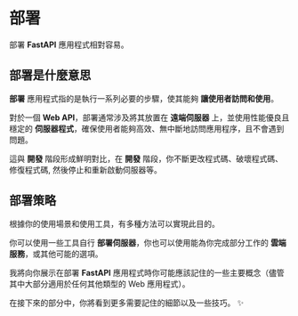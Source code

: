 # 部署

部署 **FastAPI** 應用程式相對容易。

## 部署是什麼意思

**部署** 應用程式指的是執行一系列必要的步驟，使其能夠 **讓使用者訪問和使用**。

對於一個 **Web API**，部署通常涉及將其放置在 **遠端伺服器** 上，並使用性能優良且穩定的 **伺服器程式**，確保使用者能夠高效、無中斷地訪問應用程序，且不會遇到問題。

這與 **開發** 階段形成鮮明對比，在 **開發** 階段，你不斷更改程式碼、破壞程式碼、修復程式碼, 然後停止和重新啟動伺服器等。

## 部署策略

根據你的使用場景和使用工具，有多種方法可以實現此目的。

你可以使用一些工具自行 **部署伺服器**，你也可以使用能為你完成部分工作的 **雲端服務**，或其他可能的選項。

我將向你展示在部署 **FastAPI** 應用程式時你可能應該記住的一些主要概念（儘管其中大部分適用於任何其他類型的 Web 應用程式）。

在接下來的部分中，你將看到更多需要記住的細節以及一些技巧。 ✨
